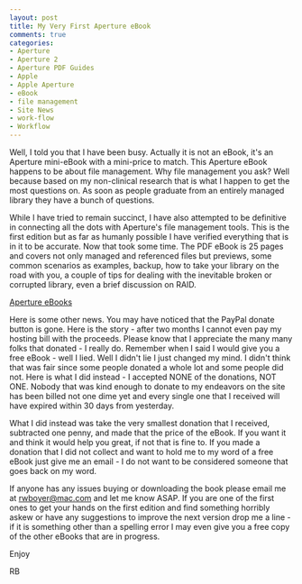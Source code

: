 ```yaml
---
layout: post
title: My Very First Aperture eBook
comments: true
categories:
- Aperture
- Aperture 2
- Aperture PDF Guides
- Apple
- Apple Aperture
- eBook
- file management
- Site News
- work-flow
- Workflow
---
```

Well, I told you that I have been busy. Actually it is not an eBook, it's an Aperture mini-eBook with a mini-price to match. This Aperture eBook happens to be about file management. Why file management you ask? Well because based on my non-clinical research that is what I happen to get the most questions on. As soon as people graduate from an entirely managed library they have a bunch of questions.

While I have tried to remain succinct, I have also attempted to be definitive in connecting all the dots with Aperture's file management tools. This is the first edition but as far as humanly possible I have verified everything that is in it to be accurate. Now that took some time. The PDF eBook is 25 pages and covers not only managed and referenced files but previews, some common scenarios as examples, backup, how to take your library on the road with you, a couple of tips for dealing with the inevitable broken or corrupted library, even a brief discussion on RAID. 

[Aperture eBooks](http://store.rwboyer.com/)

Here is some other news. You may have noticed that the PayPal donate button is gone. Here is the story - after two months I cannot even pay my hosting bill with the proceeds. Please know that I appreciate the many many folks that donated - I really do. Remember when I said I would give you a free eBook - well I lied. Well I didn't lie I just changed my mind. I didn't think that was fair since some people donated a whole lot and some people did not. Here is what I did instead - I accepted NONE of the donations, NOT ONE. Nobody that was kind enough to donate to my endeavors on the site has been billed not one dime yet and every single one that I received will have expired within 30 days from yesterday.

What I did instead was take the very smallest donation that I received, subtracted one penny, and made that the price of the eBook. If you want it and think it would help you great, if not that is fine to. If you made a donation that I did not collect and want to hold me to my word of a free eBook just give me an email - I do not want to be considered someone that goes back on my word.

If anyone has any issues buying or downloading the book please email me at rwboyer@mac.com and let me know ASAP. If you are one of the first ones to get your hands on the first edition and find something horribly askew or have any suggestions to improve the next version drop me a line - if it is something other than a spelling error I may even give you a free copy of the other eBooks that are in progress.

Enjoy

RB
